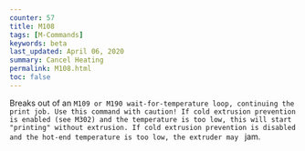 ```yaml
---
counter: 57
title: M108
tags: [M-Commands] 
keywords: beta 
last_updated: April 06, 2020 
summary: Cancel Heating 
permalink: M108.html
toc: false 
---
```



Breaks out of an ` M109 or M190 wait-for-temperature loop, continuing the print job. Use this command with caution! If cold extrusion prevention is enabled (see M302) and the temperature is too low, this will start "printing" without extrusion. If cold extrusion prevention is disabled and the hot-end temperature is too low, the extruder may  ` jam.

